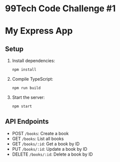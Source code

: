 # 99Tech Code Challenge #1 #
# My Express App


## Setup

1. Install dependencies:
    ```bash
    npm install
    ```
2. Compile TypeScript:
    ```bash
    npm run build
    ```
3. Start the server:
    ```bash
    npm start
    ```

## API Endpoints

- POST `/books`: Create a book
- GET `/books`: List all books
- GET `/books/:id`: Get a book by ID
- PUT `/books/:id`: Update a book by ID
- DELETE `/books/:id`: Delete a book by ID
